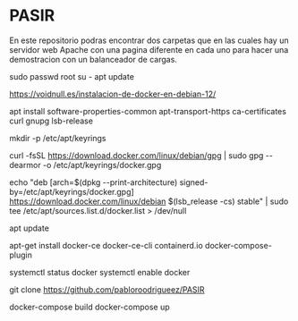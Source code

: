 # PASIR
En este repositorio podras encontrar dos carpetas que en las cuales hay un servidor web Apache con una pagina diferente en cada uno para hacer una demostracion con un balanceador de cargas.

sudo passwd root
su -
apt update

https://voidnull.es/instalacion-de-docker-en-debian-12/

apt install software-properties-common apt-transport-https ca-certificates curl gnupg lsb-release

mkdir -p /etc/apt/keyrings

curl -fsSL https://download.docker.com/linux/debian/gpg | sudo gpg --dearmor -o /etc/apt/keyrings/docker.gpg

echo "deb [arch=$(dpkg --print-architecture) signed-by=/etc/apt/keyrings/docker.gpg] https://download.docker.com/linux/debian $(lsb_release -cs) stable" | sudo tee /etc/apt/sources.list.d/docker.list > /dev/null

apt update

apt-get install docker-ce docker-ce-cli containerd.io docker-compose-plugin

systemctl status docker
systemctl enable docker

git clone https://github.com/pabloroodrigueez/PASIR

docker-compose build
docker-compose up


